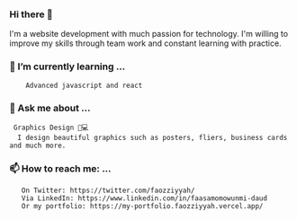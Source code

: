 ### Hi there 👋
  I'm a website development with much passion for technology.
  I'm willing to improve my skills through team work and constant learning with practice.
### 🌱 I’m currently learning ...
        Advanced javascript and react

### 💬 Ask me about ...
     Graphics Design 📱💻
      I design beautiful graphics such as posters, fliers, business cards and much more.

### 📫 How to reach me: ...
       On Twitter: https://twitter.com/faozziyyah/
       Via LinkedIn: https://www.linkedin.com/in/faasamomowunmi-daud
       Or my portfolio: https://my-portfolio.faozziyyah.vercel.app/



<!--
**faozziyyah/faozziyyah** is a ✨ _special_ ✨ repository because its `README.md` (this file) appears on your GitHub profile.

Here are some ideas to get you started:

- 🔭 I’m currently working on ...
- 🌱 I’m currently learning ...
- 👯 I’m looking to collaborate on ...
- 🤔 I’m looking for help with ...
- 💬 Ask me about ...
- 📫 How to reach me: ...
- 😄 Pronouns: ...
- ⚡ Fun fact: ...
-->

 
